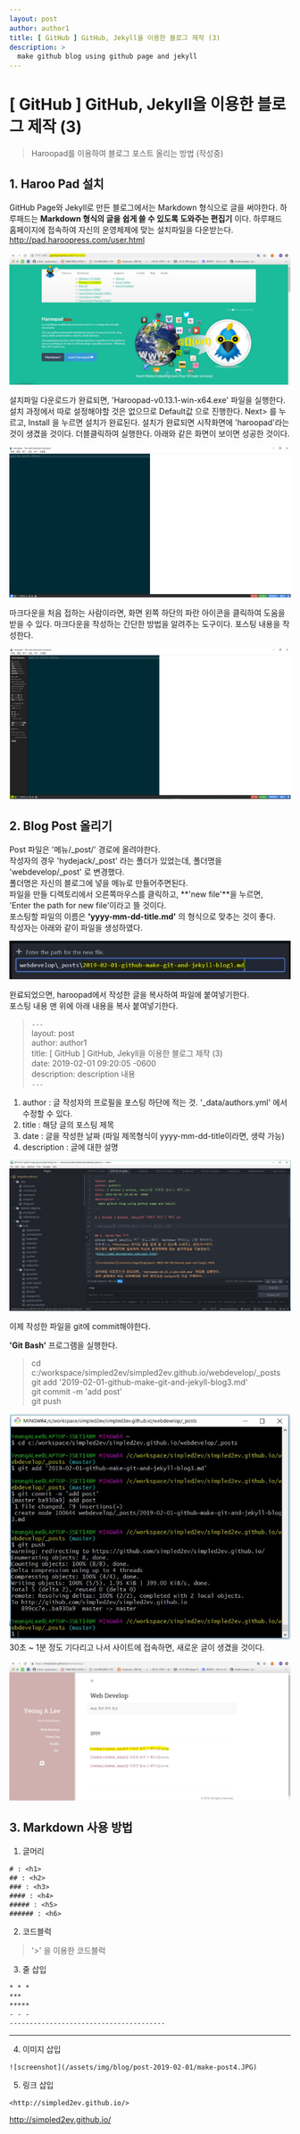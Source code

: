 ```yaml
---
layout: post
author: author1
title: [ GitHub ] GitHub, Jekyll을 이용한 블로그 제작 (3)
description: >
  make github blog using github page and jekyll
---
```


# [ GitHub ] GitHub, Jekyll을 이용한 블로그 제작 (3)

> Haroopad를 이용하여 블로그 포스트 올리는 방법 (작성중)

## 1. Haroo Pad 설치
GitHub Page와 Jekyll로 만든 블로그에서는 Markdown 형식으로 글을 써야한다.
하루패드는 **Markdown 형식의 글을 쉽게 쓸 수 있도록 도와주는 편집기** 이다.
하루패드 홈페이지에 접속하여 자신의 운영체제에 맞는 설치파일을 다운받는다.
<http://pad.haroopress.com/user.html>

![screenshot](/assets/img/blog/post-2019-02-01/haroo-pad-setting1.JPG)  

설치파일 다운로드가 완료되면, 'Haroopad-v0.13.1-win-x64.exe' 파일을 실행한다.
설치 과정에서 따로 설정해야할 것은 없으므로 Default값 으로 진행한다.
Next> 를 누르고, Install 을 누르면 설치가 완료된다.
설치가 완료되면 시작화면에 'haroopad'라는 것이 생겼을 것이다. 더블클릭하여 실행한다.
아래와 같은 화면이 보이면 성공한 것이다.

![screenshot](/assets/img/blog/post-2019-02-01/haroo-pad-setting2.JPG)  

마크다운을 처음 접하는 사람이라면, 화면 왼쪽 하단의 파란 아이콘을 클릭하여 도움을 받을 수 있다.
마크다운을 작성하는 간단한 방법을 알려주는 도구이다. 포스팅 내용을 작성한다.

![screenshot](/assets/img/blog/post-2019-02-01/haroo-pad-setting3.JPG)  

## 2. Blog Post 올리기
Post 파일은 '메뉴/_post/' 경로에 올려야한다.  
작성자의 경우 'hydejack/_post' 라는 폴더가 있었는데, 폴더명을 'webdevelop/_post' 로 변경했다.  
폴더명은 자신의 블로그에 넣을 메뉴로 만들어주면된다.  
파일을 만들 디렉토리에서 오른쪽마우스를 클릭하고, **'new file'**을 누르면,  
'Enter the path for new file'이라고 뜰 것이다.  
포스팅할 파일의 이름은 **'yyyy-mm-dd-title.md'** 의 형식으로 맞추는 것이 좋다.   
작성자는 아래와 같이 파일을 생성하였다.  

![screenshot](/assets/img/blog/post-2019-02-01/make-post1.JPG)  

완료되었으면, haroopad에서 작성한 글을 복사하여 파일에 붙여넣기한다.  
포스팅 내용 맨 위에 아래 내용을 복사 붙여넣기한다.  

> `---`  
> layout: post  
> author: author1  
> title: [ GitHub ] GitHub, Jekyll을 이용한 블로그 제작 (3)  
> date: 2019-02-01 09:20:05 -0600  
> description: description 내용  
> `---`  

1. author : 글 작성자의 프로필을 포스팅 하단에 적는 것. '_data/authors.yml' 에서 수정할 수 있다.  
2. title : 해당 글의 포스팅 제목  
3. date : 글을 작성한 날짜 (파일 제목형식이 yyyy-mm-dd-title이라면, 생략 가능)    
4. description : 글에 대한 설명  

![screenshot](/assets/img/blog/post-2019-02-01/make-post2.JPG)  

이제 작성한 파일을 git에 commit해야한다.  

**'Git Bash'** 프로그램을 실행한다.  
> cd c:/workspace/simpled2ev/simpled2ev.github.io/webdevelop/_posts  
> git add '2019-02-01-github-make-git-and-jekyll-blog3.md'  
> git commit -m 'add post'  
> git push  

![screenshot](/assets/img/blog/post-2019-02-01/make-post3.JPG)  
30초 ~ 1분 정도 기다리고 나서 사이트에 접속하면, 새로운 글이 생겼을 것이다.  

![screenshot](/assets/img/blog/post-2019-02-01/make-post4.JPG)  



## 3. Markdown 사용 방법
1. 글머리  
```   
# : <h1>  
## : <h2>  
### : <h3>  
#### : <h4>  
##### : <h5>  
###### : <h6>  
```   


2. 코드블럭  
> '>' 을 이용한 코드블럭  


3. 줄 삽입  
```  
* * *  
***  
*****  
- - -  
---------------------------------------     
```   
---------------------------------------   


4. 이미지 삽입  
```   
![screenshot](/assets/img/blog/post-2019-02-01/make-post4.JPG)   
```   


5. 링크 삽입  
```
<http://simpled2ev.github.io/>  
```
<http://simpled2ev.github.io/>  
